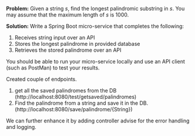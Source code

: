 **Problem:**
Given a string _s_, find the longest palindromic substring in _s_. You may assume that the maximum length of _s_ is 1000.

**Solution:**
Write a Spring Boot micro-service that completes the following:

1. Receives string input over an API
2. Stores the longest palindrome in provided database
3. Retrieves the stored palindrome over an API

You should be able to run your micro-service locally and use an API client (such as PostMan) to test your results.


Created couple of endpoints.
1. get all the saved palindromes from the DB (http://localhost:8080/test/getsaved/palindromes)
2. Find the palindrome from a string and save it in the DB.(http://localhost:8080/save/palindrome/{String})

We can further enhance it by adding controller advise for the error handling and logging.
